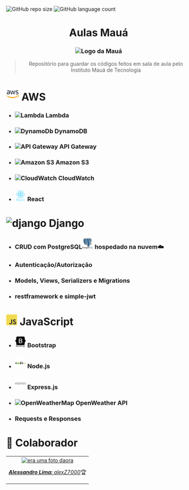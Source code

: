 ![GitHub repo size](https://img.shields.io/github/repo-size/alexZ7000/AulasMaua?style=for-the-badge)
![GitHub language count](https://img.shields.io/github/languages/count/alexZ7000/AulasMaua?style=for-the-badge)
<h1 align="center">Aulas Mauá</h1>
<h3 align="center"><img src="https://github.com/alexZ7000/alexZ7000/assets/78627928/5964d8bd-503c-4f54-acfb-2bbd396db76a" alt="Logo da Mauá" width="300"/></h3>

> <p align="center">Repositório para guardar os códigos feitos em sala de aula pelo Instituto Mauá de Tecnologia</p>


<h1><img src="https://raw.githubusercontent.com/devicons/devicon/master/icons/amazonwebservices/amazonwebservices-original-wordmark.svg" alt="aws" width="35"/> AWS</h1>
<div>
    <ul>
       <li>
            <h3><img src="https://d1by4p17n947rt.cloudfront.net/icon/945f3fc449518a73b9f5f32868db466c-926961f91b072604c42b7f39ce2eaf1c.svg" alt="Lambda" width="30"/> Lambda</h3>
        </li>
       <li>
            <h3><img src="https://d1by4p17n947rt.cloudfront.net/icon/6f419a45e63123b4c16bd679549610f6-87862c68693445999110bbd6a467ce88.svg" alt="DynamoDb" width="30"/> DynamoDB</h3>
        </li>
       <li>
            <h3><img src="https://d1by4p17n947rt.cloudfront.net/icon/fb0cde6228b21d89ec222b45efec54e7-0856e92285f4e7ed254b2588d1fe1829.svg" alt="API Gateway" width="30"/> API Gateway</h3>
        </li>
       <li>
            <h3><img src="https://d1by4p17n947rt.cloudfront.net/icon/c0828e0381730befd1f7a025057c74fb-43acc0496e64afba82dbc9ab774dc622.svg" alt="Amazon S3" width="30"/> Amazon S3</h3>
        </li>
       <li>
            <h3><img src="https://d1by4p17n947rt.cloudfront.net/icon/8f57ebd825a828e205b2dde223ba17e4-6af63a22dc297f8041286760ee8cd2c9.svg" alt="CloudWatch" width="30"/> CloudWatch</h3>
        </li>
        <li>
            <h3><img src="https://raw.githubusercontent.com/devicons/devicon/master/icons/react/react-original-wordmark.svg" alt="react" width="30"/> React</h3>
        </li>
    </ul>
</div>

<h1><img src="https://cdn.worldvectorlogo.com/logos/django.svg" alt="django" width="25"/> Django</h1>
<div>
    <ul>
        <li>
            <h3>CRUD com PostgreSQL<img src="https://raw.githubusercontent.com/devicons/devicon/master/icons/postgresql/postgresql-original-wordmark.svg" alt="postgresql" width="30" height="30"/> hospedado na nuvem☁️</h3>
        </li>
        <li>
            <h3>Autenticação/Autorização</h3>
        </li>
        <li>
            <h3>Models, Views, Serializers e Migrations</h3>
        </li>
        <li>
            <h3>restframework e simple-jwt</h3>
        </li>
    </ul>
</div>

<h1><img src="https://raw.githubusercontent.com/devicons/devicon/master/icons/javascript/javascript-original.svg" alt="javascript" width="30"/> JavaScript</h1>
<div>
    <ul>
       <li>
            <h3><img src="https://raw.githubusercontent.com/devicons/devicon/master/icons/bootstrap/bootstrap-plain-wordmark.svg" alt="bootstrap" width="30"/> Bootstrap</h3>
        </li>
        <li>
            <h3><img src="https://raw.githubusercontent.com/devicons/devicon/master/icons/nodejs/nodejs-original-wordmark.svg" alt="nodejs" width="30"/> Node.js</h3>
        </li>
        <li>
            <h3><img src="https://raw.githubusercontent.com/devicons/devicon/master/icons/express/express-original-wordmark.svg" alt="express" width="30"/> Express.js</h3>
        </li>
        <li>
            <h3><img src="https://openweathermap.org/themes/openweathermap/assets/img/logo_white_cropped.png" alt="OpenWeatherMap" width="55"/> OpenWeather API</h3>
        </li>
       <li>
            <h3>Requests e Responses</h3>
        </li>
    </ul>
</div>

<h1>🤝 Colaborador</h1>
<table>
    <tr>
        <td align="center">
            <a href="#">
            <img src="https://avatars.githubusercontent.com/u/78627928?v=4" width="100px;" alt="era uma foto daora"/><br>
            <sub>
                <p><b><i>Alessandro Lima:</i></b> <a href="https://github.com/alexZ7000"><i>alexZ7000</i></a>🏆</p>
            </sub>
            </a>
        </td>
    </tr>
</table>
